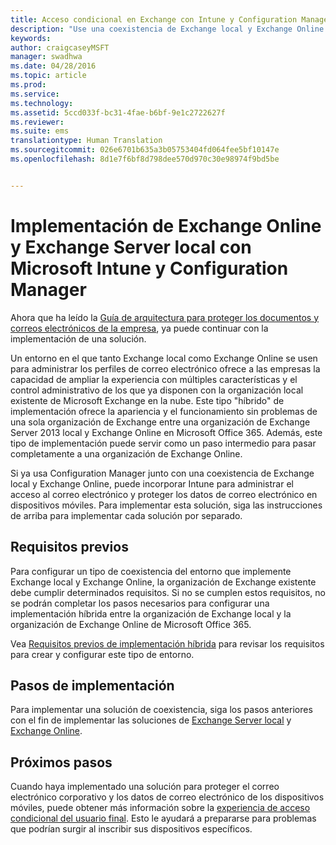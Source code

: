```yaml
---
title: Acceso condicional en Exchange con Intune y Configuration Manager
description: "Use una coexistencia de Exchange local y Exchange Online junto con Configuration Manager e Intune para administrar el acceso al correo electrónico y proteger los datos de correo electrónico en dispositivos móviles."
keywords: 
author: craigcaseyMSFT
manager: swadhwa
ms.date: 04/28/2016
ms.topic: article
ms.prod: 
ms.service: 
ms.technology: 
ms.assetid: 5ccd033f-bc31-4fae-b6bf-9e1c2722627f
ms.reviewer: 
ms.suite: ems
translationtype: Human Translation
ms.sourcegitcommit: 026e6701b635a3b05753404fd064fee5bf10147e
ms.openlocfilehash: 8d1e7f6bf8d798dee570d970c30e98974f9bd5be


---
```


# Implementación de Exchange Online y Exchange Server local con Microsoft Intune y Configuration Manager
Ahora que ha leído la [Guía de arquitectura para proteger los documentos y correos electrónicos de la empresa](architecture-guidance-for-protecting-company-email-and-documents.md), ya puede continuar con la implementación de una solución.

Un entorno en el que tanto Exchange local como Exchange Online se usen para administrar los perfiles de correo electrónico ofrece a las empresas la capacidad de ampliar la experiencia con múltiples características y el control administrativo de los que ya disponen con la organización local existente de Microsoft Exchange en la nube. Este tipo "híbrido" de implementación ofrece la apariencia y el funcionamiento sin problemas de una sola organización de Exchange entre una organización de Exchange Server 2013 local y Exchange Online en Microsoft Office 365. Además, este tipo de implementación puede servir como un paso intermedio para pasar completamente a una organización de Exchange Online.

Si ya usa Configuration Manager junto con una coexistencia de Exchange local y Exchange Online, puede incorporar Intune para administrar el acceso al correo electrónico y proteger los datos de correo electrónico en dispositivos móviles. Para implementar esta solución, siga las instrucciones de arriba para implementar cada solución por separado.

## Requisitos previos
Para configurar un tipo de coexistencia del entorno que implemente Exchange local y Exchange Online, la organización de Exchange existente debe cumplir determinados requisitos. Si no se cumplen estos requisitos, no se podrán completar los pasos necesarios para configurar una implementación híbrida entre la organización de Exchange local y la organización de Exchange Online de Microsoft Office 365.

Vea [Requisitos previos de implementación híbrida](https://technet.microsoft.com/en-us/library/hh534377.aspx) para revisar los requisitos para crear y configurar este tipo de entorno.

## Pasos de implementación
Para implementar una solución de coexistencia, siga los pasos anteriores con el fin de implementar las soluciones de [Exchange Server local](conditional-access-intune-configmgr-exchange.md) y [Exchange Online](conditional-access-intune-configmgr-exchange-online.md).

## Próximos pasos
Cuando haya implementado una solución para proteger el correo electrónico corporativo y los datos de correo electrónico de los dispositivos móviles, puede obtener más información sobre la [experiencia de acceso condicional del usuario final](end-user-experience-conditional-access.md). Esto le ayudará a prepararse para problemas que podrían surgir al inscribir sus dispositivos específicos.



<!--HONumber=Jul16_HO4-->


